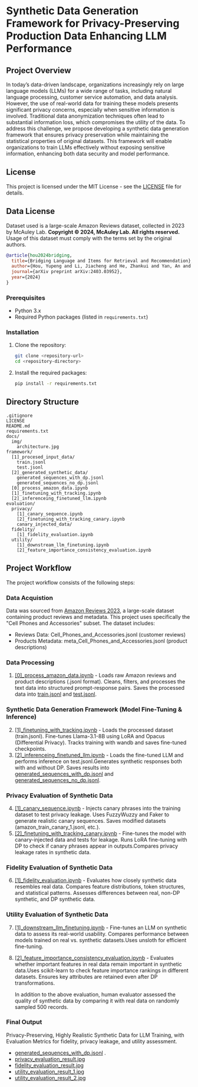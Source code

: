 # Synthetic Data Generation Framework for Privacy-Preserving Production Data Enhancing LLM Performance

## Project Overview


In today’s data-driven landscape, organizations increasingly rely on large language models (LLMs) for a wide range of tasks, including natural language processing, customer service automation, and data analysis. However, the use of real-world data for training these models presents significant privacy concerns, especially when sensitive information is involved. Traditional data anonymization techniques often lead to substantial information loss, which compromises the utility of the data. To address this challenge, we propose developing a synthetic data generation framework that ensures privacy preservation while maintaining the statistical properties of original datasets. This framework will enable organizations to train LLMs effectively without exposing sensitive information, enhancing both data security and model performance.

## License
This project is licensed under the MIT License - see the [LICENSE](LICENSE) file for details.

## Data License

Dataset used is a large-scale Amazon Reviews dataset, collected in 2023 by McAuley Lab. **Copyright © 2024, McAuley Lab. All rights reserved.** Usage of this dataset must comply with the terms set by the original authors. 

```bibtex
@article{hou2024bridging,
  title={Bridging Language and Items for Retrieval and Recommendation},
  author={Hou, Yupeng and Li, Jiacheng and He, Zhankui and Yan, An and Chen, Xiusi and McAuley, Julian},
  journal={arXiv preprint arXiv:2403.03952},
  year={2024}
}
```

### Prerequisites
- Python 3.x
- Required Python packages (listed in `requirements.txt`)

### Installation
1. Clone the repository:
    ```sh
    git clone <repository-url>
    cd <repository-directory>
    ```

2. Install the required packages:
    ```sh
    pip install -r requirements.txt
    ```
## Directory Structure
```
.gitignore
LICENSE
README.md
requirements.txt
docs/
  img/
    architecture.jpg
framework/
  [1]_procesed_input_data/
    train.jsonl
    test.jsonl
  [2]_generated_synthetic_data/
    generated_sequences_with_dp.jsonl
    generated_sequences_no_dp.jsonl
  [0]_process_amazon_data.ipynb 
  [1]_finetuning_with_tracking.ipynb
  [2]_inferenceing_finetuned_llm.ipynb
evaluation/
  privacy/
    [1]_canary_sequence.ipynb
    [2]_finetuning_with_tracking_canary.ipynb
    canary_injected_data/
  fidelity/
    [1]_fidelity_evaluation.ipynb
  utility/
    [1]_downstream_llm_finetuning.ipynb
    [2]_feature_importance_consistency_evaluation.ipynb
```

## Project Workflow
The project workflow consists of the following steps:

### Data Acquistion
Data was sourced from [Amazon Reviews 2023](https://amazon-reviews-2023.github.io/), a large-scale dataset containing product reviews and metadata. This project uses specifically the "Cell Phones and Accessories" subset. The dataset includes:
- Reviews Data: Cell_Phones_and_Accessories.jsonl (customer reviews)
- Products Metadata: meta_Cell_Phones_and_Accessories.jsonl (product descriptions)

### Data Processing
1. [[0]_process_amazon_data.ipynb](https://github.com/abhinavdv/Privacy-Preserving-Synth-Dataset-Gen-Framework/blob/main/framework/%5B0%5D_process_amazon_data.ipynb) - Loads raw Amazon reviews and product descriptions (.jsonl format). Cleans, filters, and processes the text data into structured prompt-response pairs. Saves the processed data into [train.jsonl](https://github.com/abhinavdv/Privacy-Preserving-Synth-Dataset-Gen-Framework/blob/main/framework/%5B1%5D_procesed_input_data/train.jsonl) and [test.jsonl](https://github.com/abhinavdv/Privacy-Preserving-Synth-Dataset-Gen-Framework/blob/main/framework/%5B1%5D_procesed_input_data/test.jsonl).

### Synthetic Data Generation Framework (Model Fine-Tuning & Inference)
2. [[1]_finetuning_with_tracking.ipynb](https://github.com/abhinavdv/Privacy-Preserving-Synth-Dataset-Gen-Framework/blob/main/framework/%5B1%5D_finetuning_with_tracking.ipynb) - Loads the processed dataset (train.jsonl). Fine-tunes Llama-3.1-8B using LoRA and Opacus (Differential Privacy). Tracks training with wandb and saves fine-tuned checkpoints.
3. [[2]_inferenceing_finetuned_llm.ipynb](https://github.com/abhinavdv/Privacy-Preserving-Synth-Dataset-Gen-Framework/blob/main/framework/%5B2%5D_inferenceing_finetuned_llm.ipynb) - Loads the fine-tuned LLM and performs inference on test.jsonl.Generates synthetic responses both with and without DP. Saves results into [generated_sequences_with_dp.jsonl](https://github.com/abhinavdv/Privacy-Preserving-Synth-Dataset-Gen-Framework/blob/main/framework/%5B2%5D_generated_synthetic_data/generated_sequences_with_dp.jsonl) and [generated_sequences_no_dp.jsonl](https://github.com/abhinavdv/Privacy-Preserving-Synth-Dataset-Gen-Framework/blob/main/framework/%5B2%5D_generated_synthetic_data/generated_sequences_no_dp.jsonl).

### Privacy Evaluation of Synthetic Data
4. [[1]_canary_sequence.ipynb](https://github.com/abhinavdv/Privacy-Preserving-Synth-Dataset-Gen-Framework/blob/main/evaluation/privacy/%5B1%5D_canary_sequence.ipynb) - Injects canary phrases into the training dataset to test privacy leakage. Uses FuzzyWuzzy and Faker to generate realistic canary sequences.
Saves modified datasets (amazon_train_canary_1.jsonl, etc.).
5. [[2]_finetuning_with_tracking_canary.ipynb](https://github.com/abhinavdv/Privacy-Preserving-Synth-Dataset-Gen-Framework/blob/main/evaluation/privacy/%5B2%5D_finetuning_with_tracking_canary.ipynb) - Fine-tunes the model with canary-injected data and tests for leakage. Runs LoRA fine-tuning with DP to check if canary phrases appear in outputs.Compares privacy leakage rates in synthetic data.

### Fidelity Evaluation of Synthetic Data
6. [[1]_fidelity_evaluation.ipynb](https://github.com/abhinavdv/Privacy-Preserving-Synth-Dataset-Gen-Framework/blob/main/evaluation/fidelity/%5B1%5D_fidelity_evaluation.ipynb) - Evaluates how closely synthetic data resembles real data. Compares feature distributions, token structures, and statistical patterns. Assesses differences between real, non-DP synthetic, and DP synthetic data.

### Utility Evaluation of Synthetic Data
7. [[1]_downstream_llm_finetuning.ipynb](https://github.com/abhinavdv/Privacy-Preserving-Synth-Dataset-Gen-Framework/blob/main/evaluation/utility/%5B1%5D_downstream_llm_finetuning.ipynb) - Fine-tunes an LLM on synthetic data to assess its real-world usability. Compares performance between models trained on real vs. synthetic datasets.Uses unsloth for efficient fine-tuning.

8. [[2]_feature_importance_consistency_evaluation.ipynb](https://github.com/abhinavdv/Privacy-Preserving-Synth-Dataset-Gen-Framework/blob/main/evaluation/utility/%5B2%5D_feature_importance_consistency_evaluation.ipynb) - Evaluates whether important features in real data remain important in synthetic data.Uses scikit-learn to check feature importance rankings in different datasets. Ensures key attributes are retained even after DP transformations.

    In addition to the above evaluation, human evaluator assessed the quality of synthetic data by comparing it with real data on randomly sampled 500 records.

### Final Output
Privacy-Preserving, Highly Realistic Synthetic Data for LLM Training, with Evaluation Metrics for fidelity, privacy leakage, and utility assessment. 
- [generated_sequences_with_dp.jsonl](https://github.com/abhinavdv/Privacy-Preserving-Synth-Dataset-Gen-Framework/blob/main/framework/%5B2%5D_generated_synthetic_data/generated_sequences_with_dp.jsonl) .
- [privacy_evaluation_result.jpg](https://github.com/abhinavdv/Privacy-Preserving-Synth-Dataset-Gen-Framework/blob/main/docs/img/privacy_evaluation_result.jpeg)
- [fidelity_evaluation_result.jpg](https://github.com/abhinavdv/Privacy-Preserving-Synth-Dataset-Gen-Framework/blob/main/docs/img/fidelity_evaluation_result.jpeg)
- [utility_evaluation_result_1.jpg](https://github.com/abhinavdv/Privacy-Preserving-Synth-Dataset-Gen-Framework/blob/main/docs/img/utility_evaluation_result_1.jpeg)
- [utility_evaluation_result_2.jpg](https://github.com/abhinavdv/Privacy-Preserving-Synth-Dataset-Gen-Framework/blob/main/docs/img/utility_evaluation_result_2.jpeg)



